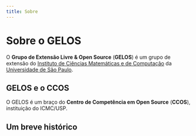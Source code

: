```yaml
---
title: Sobre
---
```


# Sobre o GELOS

O **Grupo de Extensão Livre & Open Source** (**GELOS**) é um grupo de extensão do [Instituto de Ciências Matemáticas e de
Computação](https://icmc.usp.br) da [Universidade de São Paulo](https://usp.br).

## GELOS e o CCOS

O GELOS é um braço do **Centro de Competência em Open Source** (**CCOS**), instituição do ICMC/USP.

## Um breve histórico

